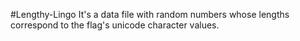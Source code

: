 #Lengthy-Lingo
It's a data file with random numbers whose lengths correspond to the flag's unicode character values.
